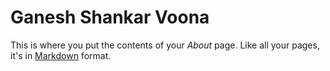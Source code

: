 # Ganesh Shankar Voona

This is where you put the contents of your *About* page. Like all your pages, it's in [Markdown](https://guides.github.com/features/mastering-markdown/) format.

